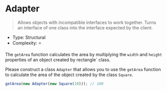 # Adapter

> Allows objects with incompatible interfaces to work together.
> Turns an interface of one class into the interface expected by the client.

- Type: Structural
- Complexity: ⭐

The `getArea` function calculates the area by multiplying the `width` and `height` properties of an object created by
rectangle` class.

Please construct a class `Adapter` that allows you to use the `getArea` function to
calculate the area of the object created by the class `Square`.

```js
getArea(new Adapter(new Square(10))); // 100
```